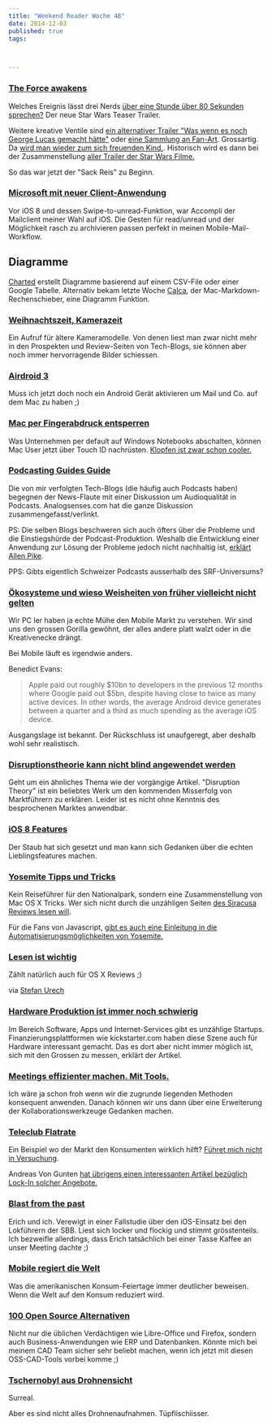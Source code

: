 ```yaml
---
title: "Weekend Reader Woche 48"
date: 2014-12-03
published: true
tags: 



---
```



### [The Force awakens](http://trailers.apple.com/trailers/lucasfilm/starwarstheforceawakens/)

Welches Ereignis lässt drei Nerds [über eine Stunde über 80 Sekunden sprechen?](http://www.theincomparable.com/theincomparable/222/index.php) Der neue Star Wars Teaser Trailer. 

Weitere kreative Ventile sind [ein alternativer Trailer "Was wenn es noch George Lucas gemacht hätte"](http://kottke.org/14/11/george-lucas-special-edition-of-the-star-wars-episode-vii-trailer) oder [eine Sammlung an Fan-Art](http://parislemon.com/post/103930061937/nevver-the-fan-art-awakens-cant-not-reblog). Grossartig. Da [wird man wieder zum sich freuenden Kind.](http://nerdapproved.com/movies/fans-before-and-after-the-new-star-wars-trailer-comic/). Historisch wird es dann bei der Zusammenstellung [aller Trailer der Star Wars Filme.](http://www.theverge.com/2014/11/28/7302191/star-wars-trailers-for-all-seven-movies)

So das war jetzt der "Sack Reis" zu Beginn. 

### [Microsoft mit neuer Client-Anwendung](http://www.theverge.com/2014/12/1/7298679/microsoft-acquires-acompli)

Vor iOS 8 und dessen Swipe-to-unread-Funktion, war Accompli der Mailclient meiner Wahl auf iOS. Die Gesten für read/unread und der Möglichkeit rasch zu archivieren passen perfekt in meinen Mobile-Mail-Workflow. 

## Diagramme

[Charted](http://onethingwell.org/post/103638738213/charted) erstellt Diagramme basierend auf einem CSV-File oder einer Google Tabelle. Alternativ bekam letzte Woche [Calca](http://www.macdrifter.com/2014/11/calca-updated-with-plotting.html), der Mac-Markdown-Rechenschieber, eine Diagramm Funktion. 

### [Weihnachtszeit, Kamerazeit](http://www.analogsenses.com/2014/11/28/new-and-exciting-does-not-equal-best)

Ein Aufruf für ältere Kameramodelle. Von denen liest man zwar nicht mehr in den Prospekten und Review-Seiten von Tech-Blogs, sie können aber noch immer hervorragende Bilder schiessen. 

### [Airdroid 3](http://stadt-bremerhaven.de/airdroid-3-beta-fuer-alle-zum-test-freigegeben/)

Muss ich jetzt doch noch ein Android Gerät aktivieren um Mail und Co. auf dem Mac zu haben ;)

### [Mac per Fingerabdruck entsperren](http://stadt-bremerhaven.de/fingerkey-mac-fingerabdruck-windows/)

Was Unternehmen per default auf Windows Notebooks abschalten, können Mac User jetzt über Touch ID nachrüsten. [Klopfen ist zwar schon cooler.](http://www.knocktounlock.com)

### [Podcasting Guides Guide](http://www.analogsenses.com/2014/12/01/the-ultimate-guide-to-podcasting-guides/)

Die von mir verfolgten Tech-Blogs (die häufig auch Podcasts haben) begegnen der News-Flaute mit einer Diskussion um Audioqualität in Podcasts. Analogsenses.com hat die ganze Diskussion zusammengefasst/verlinkt. 

PS: Die selben Blogs beschweren sich auch öfters über die Probleme und die Einstiegshürde der Podcast-Produktion. Weshalb die Entwicklung einer Anwendung zur Lösung der Probleme jedoch nicht nachhaltig ist, [erklärt Allen Pike](http://www.allenpike.com/2014/podcast-recording/).

PPS: Gibts eigentlich Schweizer Podcasts ausserhalb des SRF-Universums?

### [Ökosysteme und wieso Weisheiten von früher vielleicht nicht gelten](http://ben-evans.com/benedictevans/2014/10/14/how-many-ecosystems)

Wir PC ler haben ja echte Mühe den Mobile Markt zu verstehen. Wir sind uns den grossen Gorilla gewöhnt, der alles andere platt walzt oder in die Kreativenecke drängt. 

Bei Mobile läuft es irgendwie anders. 

Benedict Evans:

>Apple paid out roughly $10bn to developers in the previous 12 months where Google paid out $5bn, despite having close to twice as many active devices. In other words, the average Android device generates between a quarter and a third as much spending as the average iOS device.

Ausgangslage ist bekannt. Der Rückschluss ist unaufgeregt, aber deshalb wohl sehr realistisch. 

### [Disruptionstheorie kann nicht blind angewendet werden](https://techpinions.com/disruption-theory-need-not-apply/37034)

Geht um ein ähnliches Thema wie der vorgängige Artikel. "Disruption Theory" ist ein beliebtes Werk um den kommenden Misserfolg von Marktführern zu erklären. Leider ist es nicht ohne Kenntnis des besprochenen Marktes anwendbar.

### [iOS 8 Features](http://danfrakes.com/2014/11/03/my-favorite-ios-8-features-big-and-small/)

Der Staub hat sich gesetzt und man kann sich Gedanken über die echten Lieblingsfeatures machen. 

### [Yosemite Tipps und Tricks](http://www.macstories.net/roundups/os-x-yosemite-tips-tricks-and-details/)

Kein Reiseführer für den Nationalpark, sondern eine Zusammenstellung von Mac OS X Tricks. Wer sich nicht durch die unzähligen Seiten [des Siracusa Reviews lesen will](http://arstechnica.com/apple/2014/10/os-x-10-10/). 

Für die Fans von Javascript, [gibt es auch eine Einleitung in die Automatisierungsmöglichkeiten von Yosemite.](http://www.macstories.net/tutorials/getting-started-with-javascript-for-automation-on-yosemite/)

### [Lesen ist wichtig](http://blog.codinghorror.com/because-reading-is-fundamental-2/)

Zählt natürlich auch für OS X Reviews ;) 

via [Stefan Urech](https://twitter.com/surech/status/539673656721285120)

### [Hardware Produktion ist immer noch schwierig](https://medium.com/@BoltVC/no-you-cant-manufacture-that-like-apple-does-93bea02a3bbf)

Im Bereich Software, Apps und Internet-Services gibt es unzählige Startups. Finanzierungsplattformen wie kickstarter.com haben diese Szene auch für Hardware interessant gemacht. Das es dort aber nicht immer möglich ist, sich mit den Grossen zu messen, erklärt der Artikel. 

### [Meetings effizienter machen. Mit Tools.](http://t3n.de/news/team-meetings-app-kollaboration-580753/)

Ich wäre ja schon froh wenn wir die zugrunde liegenden Methoden konsequent anwenden. Danach können wir uns dann über eine Erweiterung der Kollaborationswerkzeuge Gedanken machen. 

### [Teleclub Flatrate](http://www.technikblog.ch/2014/12/teleclub-play-videoflatrate-fuer-swisscom-tv-2-0/)

Ein Beispiel wo der Markt den Konsumenten wirklich hilft? [Führet mich nicht in Versuchung](https://twitter.com/ekston/status/539875949312245761). 

Andreas Von Gunten [hat übrigens einen interessanten Artikel bezüglich Lock-In solcher Angebote.](http://andreasvongunten.com/blog/warum-teleclub-play-von-swisscom-nicht-mit-netflix-vergleichbar-ist-aber-swisscom-moechte-dass-wir-das-glauben/)

### [Blast from the past](http://digitalstrategies.tuck.dartmouth.edu/cds-uploads/case-studies/pdf/6-0038.pdf)

Erich und ich. Verewigt in einer Fallstudie über den iOS-Einsatz bei den Lokführern der SBB. Liest sich locker und flockig und stimmt grösstenteils. Ich bezweifle allerdings, dass Erich tatsächlich bei einer Tasse Kaffee an unser Meeting dachte ;)

### [Mobile regiert die Welt](http://techcrunch.com/2014/12/02/walmart-com-reports-biggest-cyber-monday-in-history-mobile-traffic-at-70-over-the-holidays/)

Was die amerikanischen Konsum-Feiertage immer deutlicher beweisen. Wenn die Welt auf den Konsum reduziert wird. 

### [100 Open Source Alternativen](http://www.datamation.com/applications/100-open-source-replacements-for-expensive-applications-1.html)

Nicht nur die üblichen Verdächtigen wie Libre-Office und Firefox, sondern auch Business-Anwendungen wie ERP und Datenbanken. Könnte mich bei meinem CAD Team sicher sehr beliebt machen, wenn ich jetzt mit diesen OSS-CAD-Tools vorbei komme ;)

### [Tschernobyl aus Drohnensicht](http://www.theverge.com/2014/11/29/7306801/a-surreal-look-at-chernobyl-as-seen-by-drones)

Surreal. 

Aber es sind nicht alles Drohnenaufnahmen. Tüpflischiisser. 


